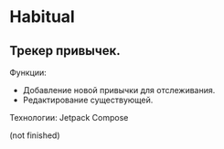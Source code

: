# Habitual

## Трекер привычек.

Функции:
* Добавление новой привычки для отслеживания.
* Редактирование существующей.

Технологии: Jetpack Compose

(not finished)
